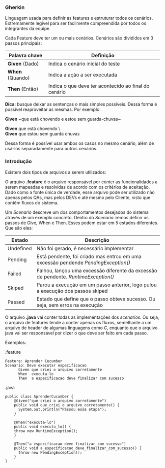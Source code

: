 ### Gherkin

Linguagem usada para definir as features e estruturar todos os cenários. Extremamente legível para ser facilmente compreendida por todos os integrantes da equipe.

Cada Feature deve ter um ou mais cenários. Cenários são divididos em 3 passos principais:

| Palavra chave   | Definição                                           |
|-----------------|-----------------------------------------------------|
|**Given** (Dado) | Indica o cenário inicial do teste                   |
|**When** (Quando)| Indica a ação a ser executada                       |
|**Then** (Então) | Indica o que deve ter acontecido ao final do cenário|

**Dica**: busque deixar as sentenças o mais simples possíveis. Dessa forma é possível reaproveitar as mesmas. Por exemplo:

   **Given** ~que está chovendo e estou sem guarda-chuvas~

   **Given** que está chovendo \                          
   **Given** que estou sem guarda chuvas                  

Dessa forma é possível usar ambos os casos no mesmo cenário, além de usá-los separadamente para outros cenários.

### Introdução

Existem dois tipos de arquivos a serem utilizados:

O arquivo **.feature** é o arquivo responsável por conter as funcionalidades a serem mapeadas e resolvidas de acordo com os critérios de aceitação. Dado como a fonte única de verdade, esse arquivo pode ser utilizado não apenas pelos QAs, mas pelos DEVs e até mesmo pelo Cliente, visto que contém fluxos do sistema.

Um *Scenario* descreve um dos comportamentos desejados do sistema através de um exemplo concreto. Dentro do *Scenario* iremos definir os passos de Give, When e Then. Esses podem estar em 5 estados diferentes. Que são eles:

| Estado    | Descrição                                                                         |  
|-----------|-----------------------------------------------------------------------------------|
| Undefined |Não foi gerado, é necessário implementar                                           |
|  Pending  |Está pendente, foi criado mas entrou em uma excessão pendende *PendingException()* |
|  Failed   |Falhou, lançou uma excessão diferente da excessão de pendente. *RuntimeException()*|
|  Skiped   |Parou a execução em um passo anterior, logo pulou a execução dos passos skiped     |
|  Passed   |Estado que define que o passo obteve sucesso. Ou seja, sem erros na execução       |

O arquivo **.java** vai conter todas as implementações dos *scenarios*. Ou seja, o arquivo de features tende a conter apenas os fluxos, semelhante a um arquivo de header de algumas linguagens como *C*, enquanto que o arquivo java vai ser responsável por dizer o que deve ser feito em cada passo.

Exemplos:

.feature

    Feature: Aprender Cucumber
    Scenario: Deve executar especificacao
	      Given que criei o arquivo corretamente
	      When  executa-lo
	      Then  a especificacao deve finalizar com sucesso

.java
    
    public class AprenderCucumber {
	    @Given("que criei o arquivo corretamente")
	    public void que_criei_o_arquivo_corretamente() {
	      System.out.println("Passou essa etapa");
	    }

	    @When("executa-lo")
	    public void executa_lo() {
        throw new RuntimeException();
	    }

	    @Then("a especificacao deve finalizar com sucesso")
	    public void a_especificacao_deve_finalizar_com_sucesso() {
	      throw new PendingException();
	    }
    }
